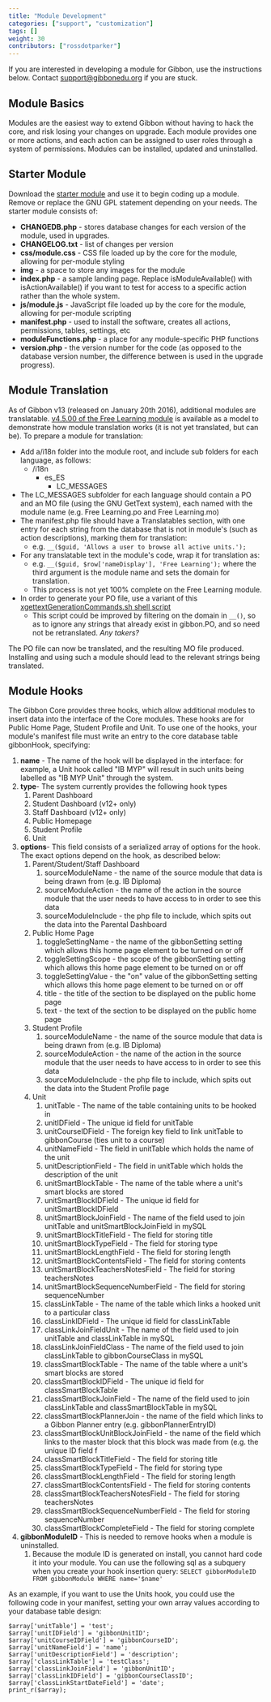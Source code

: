 ```yaml
---
title: "Module Development"
categories: ["support", "customization"]
tags: []
weight: 30
contributors: ["rossdotparker"]
---
```


If you are interested in developing a module for Gibbon, use the instructions below. Contact [support@gibbonedu.org](mailto:support@gibbonedu.org) if you are stuck.

## Module Basics

Modules are the easiest way to extend Gibbon without having to hack the core, and risk losing your changes on upgrade. Each module provides one or more actions, and each action can be assigned to user roles through a system of permissions. Modules can be installed, updated and uninstalled.

## Starter Module

Download the [starter module](https://gibbonedu.org/wp-content/uploads/2012/11/Starter-Module-v12.0.00.zip) and use it to begin coding up a module. Remove or replace the GNU GPL statement depending on your needs. The starter module consists of:

*   **CHANGEDB.php** - stores database changes for each version of the module, used in upgrades.
*   **CHANGELOG.txt** - list of changes per version
*   **css/module.css** - CSS file loaded up by the core for the module, allowing for per-module styling
*   **img** - a space to store any images for the module
*   **index.php** - a sample landing page. Replace isModuleAvailable() with isActionAvailable() if you want to test for access to a specific action rather than the whole system.
*   **js/module.js** - JavaScript file loaded up by the core for the module, allowing for per-module scripting
*   **manifest.php** - used to install the software, creates all actions, permissions, tables, settings, etc
*   **moduleFunctions.php** - a place for any module-specific PHP functions
*   **version.php** - the version number for the code (as opposed to the database version number, the difference between is used in the upgrade progress).

## Module Translation

As of Gibbon v13 (released on January 20th 2016), additional modules are translatable. [v4.5.00 of the Free Learning module](https://github.com/GibbonEdu/module-freeLearning/commit/410f6a7efa4f8a6bb8d96aa0b915a7fc7402f4a8) is available as a model to demonstrate how module translation works (it is not yet translated, but can be). To prepare a module for translation:

*   Add a/i18n folder into the module root, and include sub folders for each language, as follows:
    *   /i18n
        *   es_ES
            *   LC_MESSAGES
*   The LC_MESSAGES subfolder for each language should contain a PO and an MO file (using the GNU GetText system), each named with the module name (e.g. Free Learning.po and Free Learning.mo)
*   The manifest.php file should have a Translatables section, with one entry for each string from the database that is not in module's (such as action descriptions), marking them for translation:
    *   e.g. `__($guid, 'Allows a user to browse all active units.');`
*   For any translatable text in the module's code, wrap it for translation as:
    *   e.g. `__($guid, $row['nameDisplay'], 'Free Learning');` where the third argument is the module name and sets the domain for translation.
    *   This process is not yet 100% complete on the Free Learning module.
*   In order to generate your PO file, use a variant of this [xgettextGenerationCommands.sh shell script](https://gibbonedu.org/wp-content/uploads/2012/11/xgettextGenerationCommands.sh)
    *   This script could be improved by filtering on the domain in `__()`, so as to ignore any strings that already exist in gibbon.PO, and so need not be retranslated. _Any takers?_

The PO file can now be translated, and the resulting MO file produced. Installing and using such a module should lead to the relevant strings being translated.

## Module Hooks

The Gibbon Core provides three hooks, which allow additional modules to insert data into the interface of the Core modules. These hooks are for Public Home Page, Student Profile and Unit. To use one of the hooks, your module's manifest file must write an entry to the core database table gibbonHook, specifying:

1.  **name** - The name of the hook will be displayed in the interface: for example, a Unit hook called "IB MYP" will result in such units being labelled as "IB MYP Unit" through the system.
2.  **type**- The system currently provides the following hook types
    1.  Parent Dashboard
    2.  Student Dashboard (v12+ only)
    3.  Staff Dashboard (v12+ only)
    4.  Public Homepage
    5.  Student Profile
    6.  Unit
3.  **options**- This field consists of a serialized array of options for the hook. The exact options depend on the hook, as described below:
    1.  Parent/Student/Staff Dashboard
        1.  sourceModuleName - the name of the source module that data is being drawn from (e.g. IB Diploma)
        2.  sourceModuleAction - the name of the action in the source module that the user needs to have access to in order to see this data
        3.  sourceModuleInclude - the php file to include, which spits out the data into the Parental Dashboard
    2.  Public Home Page
        1.  toggleSettingName - the name of the gibbonSetting setting which allows this home page element to be turned on or off
        2.  toggleSettingScope - the scope of the gibbonSetting setting which allows this home page element to be turned on or off
        3.  toggleSettingValue - the "on" value of the gibbonSetting setting which allows this home page element to be turned on or off
        4.  title - the title of the section to be displayed on the public home page
        5.  text - the text of the section to be displayed on the public home page
    3.  Student Profile
        1.  sourceModuleName - the name of the source module that data is being drawn from (e.g. IB Diploma)
        2.  sourceModuleAction - the name of the action in the source module that the user needs to have access to in order to see this data
        3.  sourceModuleInclude - the php file to include, which spits out the data into the Student Profile page
    4.  Unit
        1.  unitTable - The name of the table containing units to be hooked in
        2.  unitIDField - The unique id field for unitTable
        3.  unitCourseIDField - The foreign key field to link unitTable to gibbonCourse (ties unit to a course)
        4.  unitNameField - The field in unitTable which holds the name of the unit
        5.  unitDescriptionField - The field in unitTable which holds the description of the unit
        6.  unitSmartBlockTable - The name of the table where a unit's smart blocks are stored
        7.  unitSmartBlockIDField - The unique id field for unitSmartBlockIDField
        8.  unitSmartBlockJoinField - The name of the field used to join unitTable and unitSmartBlockJoinField in mySQL
        9.  unitSmartBlockTitleField - The field for storing title
        10.  unitSmartBlockTypeField - The field for storing type
        11.  unitSmartBlockLengthField - The field for storing length
        12.  unitSmartBlockContentsField - The field for storing contents
        13.  unitSmartBlockTeachersNotesField - The field for storing teachersNotes
        14.  unitSmartBlockSequenceNumberField - The field for storing sequenceNumber
        15.  classLinkTable - The name of the table which links a hooked unit to a particular class
        16.  classLinkIDField - The unique id field for classLinkTable
        17.  classLinkJoinFieldUnit - The name of the field used to join unitTable and classLinkTable in mySQL
        18.  classLinkJoinFieldClass - The name of the field used to join classLinkTable to gibbonCourseClass in mySQL
        19.  classSmartBlockTable - The name of the table where a unit's smart blocks are stored
        20.  classSmartBlockIDField - The unique id field for classSmartBlockTable
        21.  classSmartBlockJoinField - The name of the field used to join classLinkTable and classSmartBlockTable in mySQL
        22.  classSmartBlockPlannerJoin - the name of the field which links to a Gibbon Planner entry (e.g. gibbonPlannerEntryID)
        23.  classSmartBlockUnitBlockJoinField - the name of the field which links to the master block that this block was made from (e.g. the unique ID field f
        24.  classSmartBlockTitleField - The field for storing title
        25.  classSmartBlockTypeField - The field for storing type
        26.  classSmartBlockLengthField - The field for storing length
        27.  classSmartBlockContentsField - The field for storing contents
        28.  classSmartBlockTeachersNotesField - The field for storing teachersNotes
        29.  classSmartBlockSequenceNumberField - The field for storing sequenceNumber
        30.  classSmartBlockCompleteField - The field for storing complete
4.  **gibbonModuleID** - This is needed to remove hooks when a module is uninstalled.
    1.  Because the module ID is generated on install, you cannot hard code it into your module. You can use the following sql as a subquery when you create your hook insertion query: `SELECT gibbonModuleID FROM gibbonModule WHERE name='$name'`

As an example, if you want to use the Units hook, you could use the following code in your manifest, setting your own array values according to your database table design:

    $array['unitTable'] = 'test';
    $array['unitIDField'] = 'gibbonUnitID';
    $array['unitCourseIDField'] = 'gibbonCourseID';
    $array['unitNameField'] = 'name';
    $array['unitDescriptionField'] = 'description';
    $array['classLinkTable'] = 'testClass';
    $array['classLinkJoinField'] = 'gibbonUnitID';
    $array['classLinkIDField'] = 'gibbonCourseClassID';
    $array['classLinkStartDateField'] = 'date';
    print_r($array);
